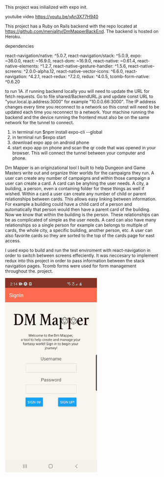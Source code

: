 This project was inilialized with expo init.

youtube video
https://youtu.be/yAn3X77H940

This project has a Ruby on Rails backend with the repo located at https://github.com/meniality/DmMapperBackEnd. The backend is hosted on Heroku.

dependencies

react-navigation/native: ^5.0.7,
react-navigation/stack: ^5.0.9,
expo: ~36.0.0,
react: ~16.9.0,
react-dom: ~16.9.0,
react-native: ~0.61.4,
react-native-elements: ^1.2.7,
react-native-gesture-handler: ^1.5.6,
react-native-screens: ^2.0.0-alpha.12,
react-native-vector-icons: ^6.6.0,
react-navigation: ^4.2.1,
react-redux: ^7.2.0,
redux: ^4.0.5,
tcomb-form-native: ^0.6.20

to run
1A. if running backend locally you will need to update the URL for fetch requests. Go to file shared/BackendURL.js and update const URL to "your.local.ip.address:3000" for example "10.0.0.66:3000". The IP address changes every time you reconnect to a network so this const will need to be updated each time you reconnect to a network. Your machine running the backend and the device running the frontend must also be on the same network for the tunnel to connect.
1. in terminal run $npm install expo-cli --global
2. in terminal run $expo start
3. download expo app on android phone
4. start expo app on phone and scan the qr code that was opened in your browser. This will connect the tunnel between your computer and phone.

Dm Mapper is an originzational tool I built to help Dungeon and Game Masters write out and organize thier worlds for the campaigns they run. A user can create any number of campaigns and within those campaign a user can create a card. A card can be anyhing the user needs. A city, a building, a person, even a containing folder for these things as well if wished. Within a card a user can create any number of child or parent relationships between cards. This allows easy linking between information. For example a building could have a child card of a person and automatically that person would then have a parent card of the building. Now we know that within the building is the person. These relationships can be as complicated of simple as the user needs. A card can also have many relationships so a single person for example can belongs to multiple of cards, the whole city, a specific building, another person, etc. A user can also favorite cards so they are sorted to the top of the cards page for east access.

I used expo to build and run the test enviroment with react-navigation in order to switch between screens effeciently. It was neccesary to implement redux into this project in order to pass information between the stack navigation pages. Tcomb forms were used for form management throughout the. project.

![](DmMapperWalkthrough.gif)
